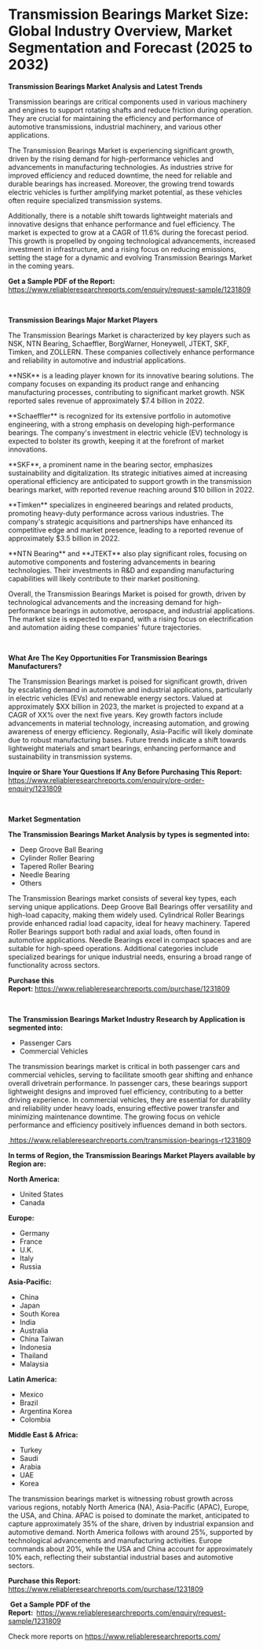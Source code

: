 <p><h1>Transmission Bearings Market Size: Global Industry Overview, Market Segmentation and Forecast (2025 to 2032)</h1></p><p><strong>Transmission Bearings Market Analysis and Latest Trends</strong></p>
<p><p>Transmission bearings are critical components used in various machinery and engines to support rotating shafts and reduce friction during operation. They are crucial for maintaining the efficiency and performance of automotive transmissions, industrial machinery, and various other applications.</p><p>The Transmission Bearings Market is experiencing significant growth, driven by the rising demand for high-performance vehicles and advancements in manufacturing technologies. As industries strive for improved efficiency and reduced downtime, the need for reliable and durable bearings has increased. Moreover, the growing trend towards electric vehicles is further amplifying market potential, as these vehicles often require specialized transmission systems.</p><p>Additionally, there is a notable shift towards lightweight materials and innovative designs that enhance performance and fuel efficiency. The market is expected to grow at a CAGR of 11.6% during the forecast period. This growth is propelled by ongoing technological advancements, increased investment in infrastructure, and a rising focus on reducing emissions, setting the stage for a dynamic and evolving Transmission Bearings Market in the coming years.</p></p>
<p><strong>Get a Sample PDF of the Report:&nbsp;</strong> <a href="https://www.reliableresearchreports.com/enquiry/request-sample/1231809?utm_campaign=2461&utm_medium=2&utm_source=Github&utm_content=ia&utm_term=18022025&utm_id=transmission-bearings">https://www.reliableresearchreports.com/enquiry/request-sample/1231809</a></p>
<p>&nbsp;</p>
<p><strong>Transmission Bearings Major Market Players</strong></p>
<p><p>The Transmission Bearings Market is characterized by key players such as NSK, NTN Bearing, Schaeffler, BorgWarner, Honeywell, JTEKT, SKF, Timken, and ZOLLERN. These companies collectively enhance performance and reliability in automotive and industrial applications.</p><p>**NSK** is a leading player known for its innovative bearing solutions. The company focuses on expanding its product range and enhancing manufacturing processes, contributing to significant market growth. NSK reported sales revenue of approximately $7.4 billion in 2022.</p><p>**Schaeffler** is recognized for its extensive portfolio in automotive engineering, with a strong emphasis on developing high-performance bearings. The company's investment in electric vehicle (EV) technology is expected to bolster its growth, keeping it at the forefront of market innovations.</p><p>**SKF**, a prominent name in the bearing sector, emphasizes sustainability and digitalization. Its strategic initiatives aimed at increasing operational efficiency are anticipated to support growth in the transmission bearings market, with reported revenue reaching around $10 billion in 2022.</p><p>**Timken** specializes in engineered bearings and related products, promoting heavy-duty performance across various industries. The company's strategic acquisitions and partnerships have enhanced its competitive edge and market presence, leading to a reported revenue of approximately $3.5 billion in 2022.</p><p>**NTN Bearing** and **JTEKT** also play significant roles, focusing on automotive components and fostering advancements in bearing technologies. Their investments in R&D and expanding manufacturing capabilities will likely contribute to their market positioning.</p><p>Overall, the Transmission Bearings Market is poised for growth, driven by technological advancements and the increasing demand for high-performance bearings in automotive, aerospace, and industrial applications. The market size is expected to expand, with a rising focus on electrification and automation aiding these companies' future trajectories.</p></p>
<p>&nbsp;</p>
<p><strong>What Are The Key Opportunities For Transmission Bearings Manufacturers?</strong></p>
<p><p>The Transmission Bearings market is poised for significant growth, driven by escalating demand in automotive and industrial applications, particularly in electric vehicles (EVs) and renewable energy sectors. Valued at approximately $XX billion in 2023, the market is projected to expand at a CAGR of XX% over the next five years. Key growth factors include advancements in material technology, increasing automation, and growing awareness of energy efficiency. Regionally, Asia-Pacific will likely dominate due to robust manufacturing bases. Future trends indicate a shift towards lightweight materials and smart bearings, enhancing performance and sustainability in transmission systems.</p></p>
<p><strong>Inquire or Share Your Questions If Any Before Purchasing This Report:</strong> <a href="https://www.reliableresearchreports.com/enquiry/pre-order-enquiry/1231809?utm_campaign=2461&utm_medium=2&utm_source=Github&utm_content=ia&utm_term=18022025&utm_id=transmission-bearings">https://www.reliableresearchreports.com/enquiry/pre-order-enquiry/1231809</a></p>
<p>&nbsp;</p>
<p><strong>Market Segmentation</strong></p>
<p><strong>The Transmission Bearings Market Analysis by types is segmented into:</strong></p>
<p><ul><li>Deep Groove Ball Bearing</li><li>Cylinder Roller Bearing</li><li>Tapered Roller Bearing</li><li>Needle Bearing</li><li>Others</li></ul></p>
<p><p>The Transmission Bearings market consists of several key types, each serving unique applications. Deep Groove Ball Bearings offer versatility and high-load capacity, making them widely used. Cylindrical Roller Bearings provide enhanced radial load capacity, ideal for heavy machinery. Tapered Roller Bearings support both radial and axial loads, often found in automotive applications. Needle Bearings excel in compact spaces and are suitable for high-speed operations. Additional categories include specialized bearings for unique industrial needs, ensuring a broad range of functionality across sectors.</p></p>
<p><strong>Purchase this Report:&nbsp;</strong><a href="https://www.reliableresearchreports.com/purchase/1231809?utm_campaign=2461&utm_medium=2&utm_source=Github&utm_content=ia&utm_term=18022025&utm_id=transmission-bearings">https://www.reliableresearchreports.com/purchase/1231809</a></p>
<p>&nbsp;</p>
<p><strong>The Transmission Bearings Market Industry Research by Application is segmented into:</strong></p>
<p><ul><li>Passenger Cars</li><li>Commercial Vehicles</li></ul></p>
<p><p>The transmission bearings market is critical in both passenger cars and commercial vehicles, serving to facilitate smooth gear shifting and enhance overall drivetrain performance. In passenger cars, these bearings support lightweight designs and improved fuel efficiency, contributing to a better driving experience. In commercial vehicles, they are essential for durability and reliability under heavy loads, ensuring effective power transfer and minimizing maintenance downtime. The growing focus on vehicle performance and efficiency positively influences demand in both sectors.</p></p>
<p><a href="https://www.reliableresearchreports.com/transmission-bearings-r1231809?utm_campaign=2461&utm_medium=2&utm_source=Github&utm_content=ia&utm_term=18022025&utm_id=transmission-bearings">&nbsp;https://www.reliableresearchreports.com/transmission-bearings-r1231809</a></p>
<p><strong>In terms of Region, the Transmission Bearings Market Players available by Region are:</strong></p>
<p>
    <p> <strong> North America: </strong>
        <ul>
            <li>United States</li>
            <li>Canada</li>
        </ul>
        </p> 
    <p> <strong> Europe: </strong>
        <ul>
            <li>Germany</li>
            <li>France</li>
            <li>U.K.</li>
            <li>Italy</li>
            <li>Russia</li>
        </ul>
        </p> 
    <p> <strong> Asia-Pacific: </strong>
        <ul>
            <li>China</li>
            <li>Japan</li>
            <li>South Korea</li>
            <li>India</li>
            <li>Australia</li>
            <li>China Taiwan</li>
            <li>Indonesia</li>
            <li>Thailand</li>
            <li>Malaysia</li>
        </ul>
        </p> 
    <p> <strong> Latin America: </strong>
        <ul>
            <li>Mexico</li>
            <li>Brazil</li>
            <li>Argentina Korea</li>
            <li>Colombia</li>
        </ul>
        </p> 
    <p> <strong> Middle East & Africa: </strong>
        <ul>
            <li>Turkey</li>
            <li>Saudi</li>
            <li>Arabia</li>
            <li>UAE</li>
            <li>Korea</li>
        </ul>
    </p>
    </p>
<p><p>The transmission bearings market is witnessing robust growth across various regions, notably North America (NA), Asia-Pacific (APAC), Europe, the USA, and China. APAC is poised to dominate the market, anticipated to capture approximately 35% of the share, driven by industrial expansion and automotive demand. North America follows with around 25%, supported by technological advancements and manufacturing activities. Europe commands about 20%, while the USA and China account for approximately 10% each, reflecting their substantial industrial bases and automotive sectors.</p></p>
<p><strong>Purchase this Report: </strong><a href="https://www.reliableresearchreports.com/purchase/1231809?utm_campaign=2461&utm_medium=2&utm_source=Github&utm_content=ia&utm_term=18022025&utm_id=transmission-bearings">https://www.reliableresearchreports.com/purchase/1231809</a></p>
<p>&nbsp;<strong>Get a Sample PDF of the Report:&nbsp;&nbsp;</strong><a href="https://www.reliableresearchreports.com/enquiry/request-sample/1231809?utm_campaign=2461&utm_medium=2&utm_source=Github&utm_content=ia&utm_term=18022025&utm_id=transmission-bearings">https://www.reliableresearchreports.com/enquiry/request-sample/1231809</a></p>
<p><strong></strong></p>
<p>Check more reports on <a href="https://www.reliableresearchreports.com/?utm_campaign=2461&utm_medium=2&utm_source=Github&utm_content=ia&utm_term=18022025&utm_id=transmission-bearings">https://www.reliableresearchreports.com/</a></p>